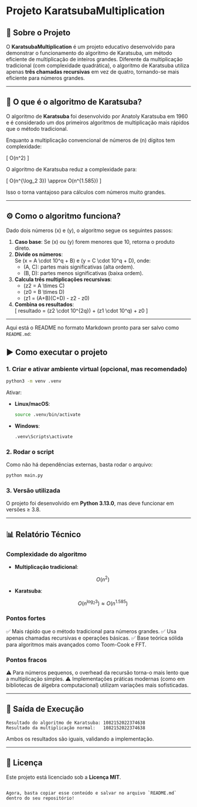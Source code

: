 # Projeto KaratsubaMultiplication

## 📌 Sobre o Projeto

O **KaratsubaMultiplication** é um projeto educativo desenvolvido para demonstrar o funcionamento do algoritmo de Karatsuba, um método eficiente de multiplicação de inteiros grandes. Diferente da multiplicação tradicional (com complexidade quadrática), o algoritmo de Karatsuba utiliza apenas **três chamadas recursivas** em vez de quatro, tornando-se mais eficiente para números grandes.

---

## 🧮 O que é o algoritmo de Karatsuba?

O algoritmo de **Karatsuba** foi desenvolvido por Anatoly Karatsuba em 1960 e é considerado um dos primeiros algoritmos de multiplicação mais rápidos que o método tradicional.  

Enquanto a multiplicação convencional de números de \(n\) dígitos tem complexidade:

\[
O(n^2)
\]

O algoritmo de Karatsuba reduz a complexidade para:

\[
O(n^{\log_2 3}) \approx O(n^{1.585})
\]

Isso o torna vantajoso para cálculos com números muito grandes.

---

## ⚙️ Como o algoritmo funciona?

Dado dois números \(x\) e \(y\), o algoritmo segue os seguintes passos:

1. **Caso base**: Se \(x\) ou \(y\) forem menores que 10, retorna o produto direto.
2. **Divide os números**:  
   Se \(x = A \cdot 10^q + B\) e \(y = C \cdot 10^q + D\), onde:  
   - \(A, C\): partes mais significativas (alta ordem).  
   - \(B, D\): partes menos significativas (baixa ordem).
3. **Calcula três multiplicações recursivas**:  
   - \(z2 = A \times C\)  
   - \(z0 = B \times D\)  
   - \(z1 = (A+B)(C+D) - z2 - z0\)
4. **Combina os resultados**:  
   \[
   resultado = (z2 \cdot 10^{2q}) + (z1 \cdot 10^q) + z0
   \]

---

Aqui está o README no formato Markdown pronto para ser salvo como `README.md`:

## ▶️ Como executar o projeto

### 1. Criar e ativar ambiente virtual (opcional, mas recomendado)

```bash
python3 -m venv .venv
```

Ativar:

* **Linux/macOS**:

  ```bash
  source .venv/bin/activate
  ```
* **Windows**:

  ```bash
  .venv\Scripts\activate
  ```

### 2. Rodar o script

Como não há dependências externas, basta rodar o arquivo:

```bash
python main.py
```

### 3. Versão utilizada

O projeto foi desenvolvido em **Python 3.13.0**, mas deve funcionar em versões ≥ 3.8.

---

## 📊 Relatório Técnico

### Complexidade do algoritmo

* **Multiplicação tradicional**:

  $$
  O(n^2)
  $$
* **Karatsuba**:

  $$
  O(n^{\log_2 3}) \approx O(n^{1.585})
  $$

### Pontos fortes

✅ Mais rápido que o método tradicional para números grandes.
✅ Usa apenas chamadas recursivas e operações básicas.
✅ Base teórica sólida para algoritmos mais avançados como Toom-Cook e FFT.

### Pontos fracos

⚠️ Para números pequenos, o overhead da recursão torna-o mais lento que a multiplicação simples.
⚠️ Implementações práticas modernas (como em bibliotecas de álgebra computacional) utilizam variações mais sofisticadas.

---

## 📌 Saída de Execução

```
Resultado do algoritmo de Karatsuba: 1082152022374638
Resultado da multiplicação normal:   1082152022374638
```

Ambos os resultados são iguais, validando a implementação.

---

## 📜 Licença

Este projeto está licenciado sob a **Licença MIT**.

```

Agora, basta copiar esse conteúdo e salvar no arquivo `README.md` dentro do seu repositório!
```
